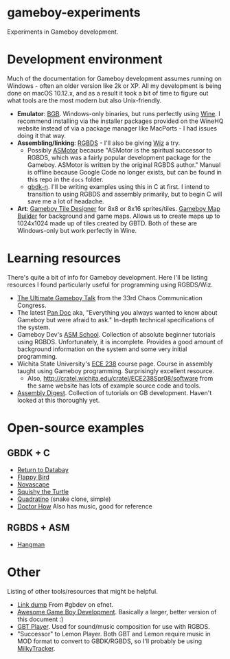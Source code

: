 # gameboy-experiments
Experiments in Gameboy development.

# Development environment
Much of the documentation for Gameboy development assumes running on Windows - often an older version like 2k or XP. All my development is being done on macOS 10.12.x, and as a result it took a bit of time to figure out what tools are the most modern but also Unix-friendly.

* **Emulator**: [BGB](http://bgb.bircd.org). Windows-only binaries, but runs perfectly using [Wine](https://wiki.winehq.org/MacOSX). I recommend installing via the installer packages provided on the WineHQ website instead of via a package manager like MacPorts - I had issues doing it that way.
* **Assembling/linking**: [RGBDS](https://github.com/bentley/rgbds) - I'll also be giving [Wiz](https://github.com/Bananattack/wiz) a try.
  * Possibly [ASMotor](https://code.google.com/archive/p/asmotor/) because "ASMotor is the spiritual successor to RGBDS, which was a fairly popular development package for the Gameboy. ASMotor is written by the original RGBDS author." Manual is offline because Google Code no longer exists, but can be found in this repo in the `docs` folder.
  * [gbdk-n](https://github.com/andreasjhkarlsson/gbdk-n). I'll be writing examples using this in C at first. I intend to transition to using RGBDS and assembly primarily, but to begin C will save me a lot of headache.
* **Art**: [Gameboy Tile Designer](http://www.devrs.com/gb/hmgd/gbtd.html) for 8x8 or 8x16 sprites/tiles. [Gameboy Map Builder](http://www.devrs.com/gb/hmgd/gbmb.html) for background and game maps. Allows us to create maps up to 1024x1024 made up of tiles created by GBTD. Both of these are Windows-only but work perfectly in Wine.

# Learning resources
There's quite a bit of info for Gameboy development. Here I'll be listing resources I found particularly useful for programming using RGBDS/Wiz.

* [The Ultimate Gameboy Talk](https://www.youtube.com/watch?v=CImyDBJSTsQ) from the 33rd Chaos Communication Congress.
* The latest [Pan Doc](http://cratel.wichita.edu/cratel/ECE238Spr08/references?action=AttachFile&do=get&target=gbspec.txt) aka, "Everything you always wanted to know about Gameboy but were afraid to ask." In-depth technical specifications of the system.
* Gameboy Dev's [ASM School](http://gameboy.mongenel.com/asmschool.html). Collection of absolute beginner tutorials using RGBDS. Unfortunately, it is incomplete. Provides a good amount of background information on the system and some very initial programming.
* Wichita State University's [ECE 238](http://cratel.wichita.edu/cratel/ECE238Spr08) course page. Course in assembly taught using Gameboy programming. Surprisingly excellent resource.
  * Also, http://cratel.wichita.edu/cratel/ECE238Spr08/software from the same website has lots of example source code and tools.
* [Assembly Digest](http://assemblydigest.tumblr.com). Collection of tutorials on GB development. Haven't looked at this thoroughly yet.

# Open-source examples
## GBDK + C
* [Return to Databay](https://github.com/Momeka/Databay)
* [Flappy Bird](https://github.com/LuckyLights/flappybird-gb)
* [Novascape](http://ludumdare.com/compo/ludum-dare-34/?action=preview&uid=6823)
* [Squishy the Turtle](http://ludumdare.com/compo/ludum-dare-34/?action=preview&uid=15095)
* [Quadratino](https://github.com/avivace/quadratino) (snake clone, simple)
* [Doctor How](https://github.com/elfgames/doctorhow) Also has music, good for reference


## RGBDS + ASM
* [Hangman](http://cratel.wichita.edu/blogs/assembly08/2008/05/06/alex-esparza-and-thinh-bui-hangman-term-project/)

# Other
Listing of other tools/resources that might be helpful.

* [Link dump](http://jsfiddle.net/electronoob/rmgd3fz1/) From #gbdev on efnet.
* [Awesome Game Boy Development](https://github.com/avivace/awesome-gbdev). Basically a larger, better version of this document :)
* [GBT Player](https://github.com/AntonioND/gbt-player). Used for sound/music composition for use with RGBDS.
 * "Successor" to Lemon Player. Both GBT and Lemon require music in MOD format to convert to GBDK/RGBDS, so I'll probably be using [MilkyTracker](http://milkytracker.titandemo.org).
